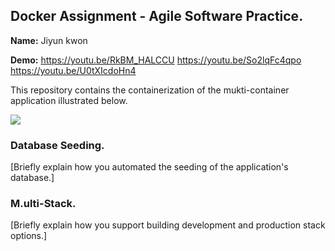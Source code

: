 ## Docker Assignment - Agile Software Practice.

__Name:__ Jiyun kwon

__Demo:__ 
https://youtu.be/RkBM_HALCCU
https://youtu.be/So2lqFc4qpo
https://youtu.be/U0tXIcdoHn4

This repository contains the containerization of the mukti-container application illustrated below.

![](./images/arch.png)

### Database Seeding.

[Briefly explain how you automated the seeding of the application's database.]

### M.ulti-Stack.

[Briefly explain how you support building development and production stack options.]
